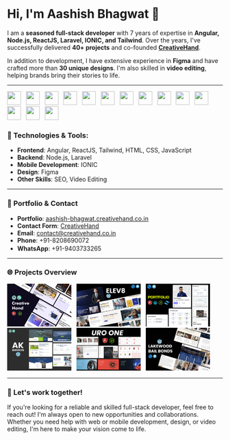 # Hi, I'm Aashish Bhagwat 👋

I am a **seasoned full-stack developer** with 7 years of expertise in **Angular, Node.js, ReactJS, Laravel, IONIC, and Tailwind**. Over the years, I've successfully delivered **40+ projects** and co-founded **[CreativeHand](https://aashish-bhagwat.creativehand.co.in)**. 

In addition to development, I have extensive experience in **Figma** and have crafted more than **30 unique designs**. I'm also skilled in **video editing**, helping brands bring their stories to life.

---

<div>
<img height="32" width="32" src="https://cdn.simpleicons.org/angular/dd1100" /> &nbsp;
<img height="32" width="32" src="https://cdn.simpleicons.org/react/61DAFB" /> &nbsp;
<img height="32" width="32" src="https://cdn.simpleicons.org/node.js/5FA04E" /> &nbsp;
<img height="32" width="32" src="https://cdn.simpleicons.org/tsnode/3178C6" /> &nbsp;
<img height="32" width="32" src="https://cdn.simpleicons.org/wordpress/21759B" /> &nbsp;
<img height="32" width="32" src="https://cdn.simpleicons.org/tailwindcss/06B6D4" /> &nbsp;
<img height="32" width="32" src="https://cdn.simpleicons.org/html5/E34F26" /> &nbsp;
<img height="32" width="32" src="https://cdn.simpleicons.org/mongodb/47A248" /> &nbsp;
<img height="32" width="32" src="https://cdn.simpleicons.org/javascript/F7DF1E" /> &nbsp;
<img height="32" width="32" src="https://cdn.simpleicons.org/laravel/FF2D20" /> &nbsp;
<img height="32" width="32" src="https://cdn.simpleicons.org/ionic/3880FF" /> &nbsp;
<img height="32" width="32" src="https://cdn.simpleicons.org/css3/1572B6" /> &nbsp;
<img height="32" width="32" src="https://cdn.simpleicons.org/figma/F24E1E" /> &nbsp;
<img height="32" width="32" src="https://cdn.simpleicons.org/pwa/5A0FC8" /> &nbsp;
</span>  

### 🔧 Technologies & Tools:
- **Frontend**: Angular, ReactJS, Tailwind, HTML, CSS, JavaScript
- **Backend**: Node.js, Laravel
- **Mobile Development**: IONIC
- **Design**: Figma
- **Other Skills**: SEO, Video Editing

---

### 💼 Portfolio & Contact
- **Portfolio**: [aashish-bhagwat.creativehand.co.in](https://aashish-bhagwat.creativehand.co.in)
- **Contact Form**: [CreativeHand](https://aashish-bhagwat.creativehand.co.in/contact)
- **Email**: contact@creativehand.co.in
- **Phone**: +91-8208690072
- **WhatsApp**: +91-9403733265 <span><img height="16" width="16" src="https://cdn.simpleicons.org/whatsapp/25D366" /></span>

---

### 🌐 Projects Overview

 <div> 
  <img height="100" width="150" src="https://github.com/Aashishb4u/Aashishb4u/blob/main/creative%20hand.png" /> &nbsp;
  <img height="100" width="150" src="https://github.com/Aashishb4u/Aashishb4u/blob/main/elev8.png" /> &nbsp;
  <img height="100" width="150" src="https://github.com/Aashishb4u/Aashishb4u/blob/main/portfolio.png" /> &nbsp;
  <img height="100" width="150" src="https://raw.githubusercontent.com/Aashishb4u/Aashishb4u/refs/heads/main/ak%20service.png" /> &nbsp;
  <img height="100" width="150" src="https://github.com/Aashishb4u/Aashishb4u/blob/main/uro%20one.png" /> &nbsp;
  <img height="100" width="150" src="https://github.com/Aashishb4u/Aashishb4u/blob/main/lakewood_project.png" /> &nbsp;
</div>

---

### 🚀 Let's work together!
If you're looking for a reliable and skilled full-stack developer, feel free to reach out! I'm always open to new opportunities and collaborations. Whether you need help with web or mobile development, design, or video editing, I'm here to make your vision come to life.

